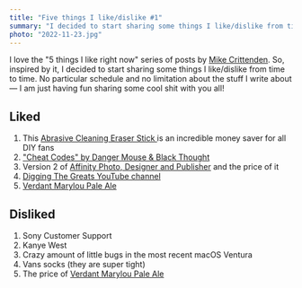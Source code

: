 ```yaml
---
title: "Five things I like/dislike #1"
summary: "I decided to start sharing some things I like/dislike from time to time. No particular schedule and no limitation about the stuff I write about —  I am just having fun sharing some cool shit with you all!"
photo: "2022-11-23.jpg"
---
```


I love the "5 things I like right now" series of posts by [Mike Crittenden](https://critter.blog). So, inspired by it, I decided to start sharing some things I like/dislike from time to time. No particular schedule and no limitation about the stuff I write about —  I am just having fun sharing some cool shit with you all!

## Liked

1. This [Abrasive Cleaning Eraser Stick ](https://www.amazon.co.uk/gp/product/B08CNNM96B/ref=ppx_yo_dt_b_search_asin_title) is an incredible money saver for all DIY fans
1. ["Cheat Codes" by Danger Mouse & Black Thought](https://music.apple.com/gb/album/cheat-codes/1621085507)
1. Version 2 of [Affinity Photo, Designer and Publisher](https://affinity.serif.com/en-gb/) and the price of it
1. [Digging The Greats YouTube channel](https://www.youtube.com/@diggingthegreats)
1. [Verdant Marylou Pale Ale](https://verdantbrewing.co/collections/beer-merchandise/products/weekly-mixed-6-pack-3)

## Disliked

1. Sony Customer Support
1. Kanye West
1. Crazy amount of little bugs in the most recent macOS Ventura
1. Vans socks (they are super tight)
1. The price of [Verdant Marylou Pale Ale](https://verdantbrewing.co/collections/beer-merchandise/products/weekly-mixed-6-pack-3)
